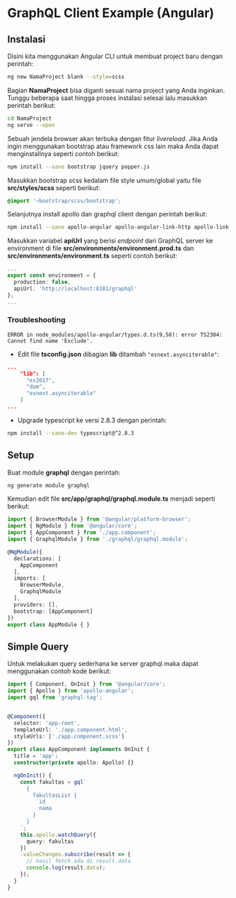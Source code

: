 # GraphQL Client Example (Angular)

## Instalasi

Disini kita menggunakan Angular CLI untuk membuat project baru dengan perintah:

```sh
ng new NamaProject blank --style=scss
```

Bagian __NamaProject__ bisa diganti sesuai nama project yang Anda inginkan. Tunggu beberapa saat hingga proses instalasi selesai lalu masukkan perintah berikut:

```sh
cd NamaProject
ng serve --open
```

Sebuah jendela browser akan terbuka dengan fitur _livereload_. Jika Anda ingin menggunakan bootstrap atau framework css lain maka Anda dapat menginstallnya seperti contoh berikut:

```sh
npm install --save bootstrap jquery popper.js
```

Masukkan bootstrap scss kedalam file style umum/global yaitu file __src/styles/scss__ seperti berikut:

```scss
@import '~bootstrap/scss/bootstrap';
```

Selanjutnya install apollo dan graphql client dengan perintah berikut:

```sh
npm install --save apollo-angular apollo-angular-link-http apollo-link apollo-client apollo-cache-inmemory graphql-tag graphql
```

Masukkan variabel __apiUrl__ yang berisi _endpoint_ dari GraphQL server ke environment di file __src/environments/environment.prod.ts__ dan __src/environments/environment.ts__ seperti contoh berikut:

```ts
...
export const environment = {
  production: false,
  apiUrl: 'http://localhost:8181/graphql'
};
...
```

### Troubleshooting

```ERROR in node_modules/apollo-angular/types.d.ts(9,58): error TS2304: Cannot find name 'Exclude'.```

* Edit file __tsconfig.json__ dibagian __lib__ ditambah ```"esnext.asynciterable"```:

```json
...
    "lib": [
      "es2017",
      "dom",
      "esnext.asynciterable"
    ]
...
```
* Upgrade typescript ke versi 2.8.3 dengan perintah:

```sh
npm install --save-dev typescript@^2.8.3
```

## Setup

Buat module __graphql__ dengan perintah:

```sh
ng generate module graphql
```

Kemudian edit file __src/app/graphql/graphql.module.ts__ menjadi seperti berikut:

```ts
import { BrowserModule } from '@angular/platform-browser';
import { NgModule } from '@angular/core';
import { AppComponent } from './app.component';
import { GraphqlModule } from './graphql/graphql.module';

@NgModule({
  declarations: [
    AppComponent
  ],
  imports: [
    BrowserModule,
    GraphqlModule
  ],
  providers: [],
  bootstrap: [AppComponent]
})
export class AppModule { }
```

## Simple Query

Untuk melakukan query sederhana ke server graphql maka dapat menggunakan contoh kode berikut:

```ts
import { Component, OnInit } from '@angular/core';
import { Apollo } from 'apollo-angular';
import gql from 'graphql-tag';


@Component({
  selector: 'app-root',
  templateUrl: './app.component.html',
  styleUrls: ['./app.component.scss']
})
export class AppComponent implements OnInit {
  title = 'app';
  constructor(private apollo: Apollo) {}

  ngOnInit() {
    const fakultas = gql`
      {
        fakultasList {
          id
          nama
        }
      }
    `;
    this.apollo.watchQuery({
      query: fakultas
    })
    .valueChanges.subscribe(result => {
      // hasil fetch ada di result.data
      console.log(result.data);
    });
  }
}
```




 

